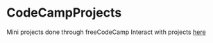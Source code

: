 # CodeCampProjects
Mini projects done through freeCodeCamp 
Interact with projects [here](https://codepen.io/charleszepp/)
